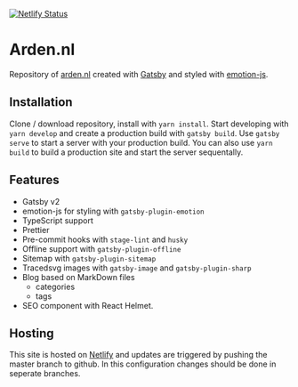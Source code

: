 [![Netlify Status](https://api.netlify.com/api/v1/badges/b60aa9fe-5024-4337-b922-23501c29ed32/deploy-status)](https://app.netlify.com/sites/keen-engelbart-3b8c1f/deploys)

# Arden.nl

Repository of [arden.nl](https://www.arden.nl) created with [Gatsby](https://github.com/gatsbyjs/gatsby) and styled with [emotion-js](https://github.com/emotion-js/emotion).

## Installation

Clone / download repository, install with `yarn install`. Start developing with `yarn develop` and create a production build with `gatsby build`. Use `gatsby serve` to start a server with your production build.
You can also use `yarn build` to build a production site and start the server sequentally.

## Features

- Gatsby v2
- emotion-js for styling with `gatsby-plugin-emotion`
- TypeScript support
- Prettier
- Pre-commit hooks with `stage-lint` and `husky`
- Offline support with `gatsby-plugin-offline`
- Sitemap with `gatsby-plugin-sitemap`
- Tracedsvg images with `gatsby-image` and `gatsby-plugin-sharp`
- Blog based on MarkDown files
  - categories
  - tags
- SEO component with React Helmet.

## Hosting

This site is hosted on [Netlify](https://www.netlify.com/) and updates are triggered by pushing the master branch to github. In this configuration changes should be done in seperate branches.
